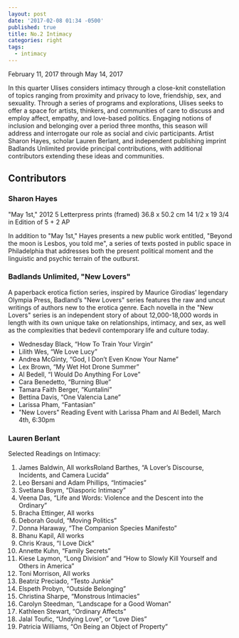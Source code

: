 ```yaml
---
layout: post
date: '2017-02-08 01:34 -0500'
published: true
title: No.2 Intimacy
categories: right
tags:
  - intimacy
---
```


February 11, 2017 through May 14, 2017

In this quarter Ulises considers intimacy through a close-knit constellation of topics ranging from proximity and privacy to love, friendship, sex, and sexuality. Through a series of programs and explorations, Ulises seeks to offer a space for artists, thinkers, and communities of care to discuss and employ affect, empathy, and love-based politics. Engaging notions of inclusion and belonging over a period three months, this season will address and interrogate our role as social and civic participants. Artist Sharon Hayes, scholar Lauren Berlant, and independent publishing imprint Badlands Unlimited provide principal contributions, with additional contributors extending these ideas and communities. 

## Contributors


### Sharon Hayes

"May 1st," 2012
5 Letterpress prints (framed)
36.8 x 50.2 cm
14 1/2 x 19 3/4 in
Edition of 5 + 2 AP 

In addition to "May 1st," Hayes presents a new public work entitled, "Beyond the moon is Lesbos, you told me", a series of texts posted in public space in Philadelphia that addresses both the present political moment and the linguistic and psychic terrain of the outburst.

### Badlands Unlimited, "New Lovers"

A paperback erotica fiction series, inspired by Maurice Girodias’ legendary Olympia Press, Badland’s "New Lovers" series features the raw and uncut writings of authors new to the erotica genre. Each novella in the "New Lovers" series is an independent story of about 12,000-18,000 words in length with its own unique take on relationships, intimacy, and sex, as well as the complexities that bedevil contemporary life and culture today. 

- Wednesday Black, “How To Train Your Virgin”
- Lilith Wes, “We Love Lucy” 
- Andrea McGinty, “God, I Don’t Even Know Your Name”  
- Lex Brown, “My Wet Hot Drone Summer” 
- Al Bedell, “I Would Do Anything For Love”
- Cara Benedetto, “Burning Blue” 
- Tamara Faith Berger, “Kuntalini” 
- Bettina Davis, “One Valencia Lane”
- Larissa Pham, “Fantasian” 
- "New Lovers" Reading Event with Larissa Pham and Al Bedell, March 4th, 6:30pm


### Lauren Berlant

Selected Readings on Intimacy:

1. James Baldwin, All worksRoland Barthes, “A Lover’s Discourse, Incidents, and Camera Lucida”
1. Leo Bersani and Adam Phillips, “Intimacies”
1. Svetlana Boym, “Diasporic Intimacy”
1. Veena Das, “Life and Words: Violence and the Descent into the Ordinary”
1. Bracha Ettinger, All works
1. Deborah Gould, “Moving Politics”
1. Donna Haraway, “The Companion Species Manifesto”
1. Bhanu Kapil, All works
1. Chris Kraus, “I Love Dick”
1. Annette Kuhn, “Family Secrets”
1. Kiese Laymon, “Long Division” and “How to Slowly Kill Yourself and Others in America”
1. Toni Morrison, All works
1. Beatriz Preciado, “Testo Junkie”
1. Elspeth Probyn, “Outside Belonging”
1. Christina Sharpe, “Monstrous Intimacies”
1. Carolyn Steedman, “Landscape for a Good Woman”
1. Kathleen Stewart, “Ordinary Affects”
1. Jalal Toufic, “Undying Love”, or “Love Dies”
1. Patricia Williams, “On Being an Object of Property”